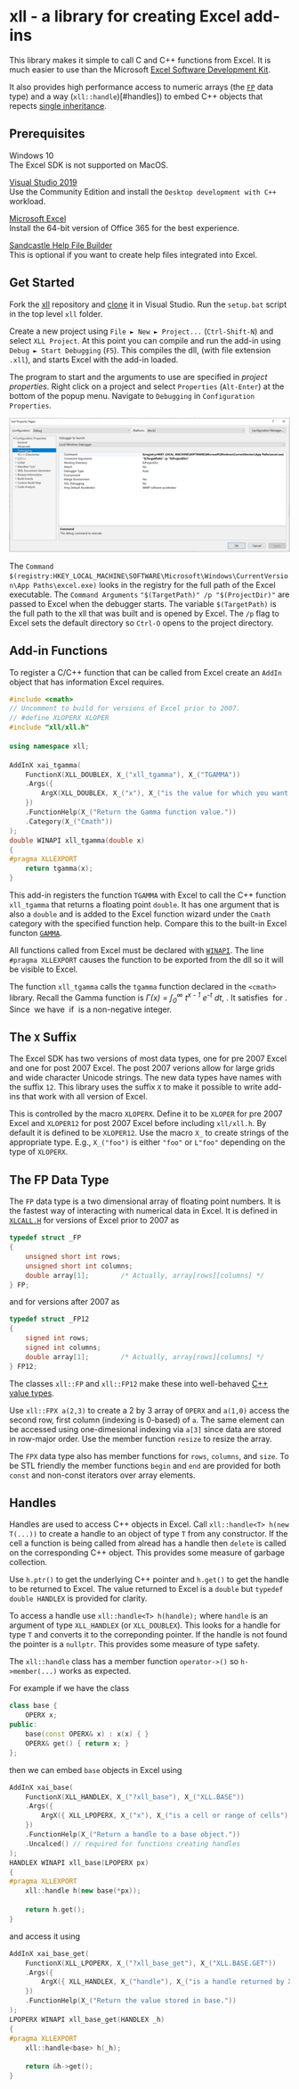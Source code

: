 ﻿# xll - a library for creating Excel add-ins

This library makes it simple to call C and C++ functions from Excel.
It is much easier to use than the Microsoft
[Excel Software Development Kit](https://docs.microsoft.com/en-us/office/client-developer/excel/welcome-to-the-excel-software-development-kit).

It also provides high performance access to numeric arrays 
(the [`FP`](#the-fp-data-type) data type)
and a way (`xll::handle`)[#handles]) to embed C++ objects that repects 
[single inheritance](https://docs.microsoft.com/en-us/cpp/cpp/single-inheritance).

## Prerequisites

Windows 10  
  The Excel SDK is not supported on MacOS.

[Visual Studio 2019](https://visualstudio.microsoft.com/)  
  Use the Community Edition and install the `Desktop development with C++` workload.</dd>

[Microsoft Excel](https://www.microsoft.com/en-us/microsoft-365/excel)  
  Install the 64-bit version of Office 365 for the best experience.

[Sandcastle Help File Builder](https://github.com/EWSoftware/SHFB)  
  This is optional if you want to create help files integrated into Excel.

## Get Started

Fork the [xll](https://github.com/xlladdins/xll) repository and
[clone](https://docs.microsoft.com/en-us/visualstudio/get-started/tutorial-open-project-from-repo)
it in Visual Studio.
Run the `setup.bat` script in the top level `xll` folder.

Create a new project using `File ► New ► Project...` (`Ctrl-Shift-N`) and
select `XLL Project`. At this point you can compile and run the add-in
using `Debug ► Start Debugging` (`F5`). This compiles the dll, (with
file extension `.xll`), and starts Excel with the add-in loaded.

The program to start and the arguments to use are specified in _project properties_.
Right click on a project and select `Properties` (`Alt-Enter`) at the bottom of the 
popup menu.
Navigate to `Debugging` in `Configuration Properties`.

![debug properties](images/debug.png)

The `Command` `$(registry:HKEY_LOCAL_MACHINE\SOFTWARE\Microsoft\Windows\CurrentVersion\App Paths\excel.exe)`
looks in the registry for the full path of the Excel executable.
The `Command Arguments` `"$(TargetPath)" /p "$(ProjectDir)"` are passed to
Excel when the debugger starts. The variable `$(TargetPath)` is the
full path to the xll that was built and is opened by Excel. 
The `/p` flag to Excel sets the
default directory so `Ctrl-O` opens to the project directory.

## Add-in Functions

To register a C/C++ function that can be called from Excel create
an `AddIn` object that has information Excel requires.

```C++
#include <cmath>
// Uncomment to build for versions of Excel prior to 2007.
// #define XLOPERX XLOPER
#include "xll/xll.h"

using namespace xll;

AddInX xai_tgamma(
    FunctionX(XLL_DOUBLEX, X_("xll_tgamma"), X_("TGAMMA"))
    .Args({
        ArgX(XLL_DOUBLEX, X_("x"), X_("is the value for which you want to calculate Gamma."))
    })
    .FunctionHelp(X_("Return the Gamma function value."))
    .Category(X_("Cmath"))
);
double WINAPI xll_tgamma(double x)
{
#pragma XLLEXPORT
    return tgamma(x);
}
```

This add-in registers the function `TGAMMA` with Excel to call the C++ function
`xll_tgamma` that returns a floating point `double`. It has one argument that
is also a `double` and is added to the Excel function wizard under the
`Cmath` category with the specified function help. Compare this to
the built-in Excel functon 
[`GAMMA`](https://support.microsoft.com/en-us/office/gamma-function-ce1702b1-cf55-471d-8307-f83be0fc5297).

All functions called from Excel must be declared
with [`WINAPI`](https://docs.microsoft.com/en-us/cpp/cpp/stdcall).
The line `#pragma XLLEXPORT` causes the function to be exported
from the dll so it will be visible to Excel.

The function `xll_tgamma` calls the `tgamma` function declared in 
the `<cmath>` library. 
Recall the Gamma function is 
<math><i>&Gamma;(x) = &int;<sub>0</sub><sup>&infin;</sup> 
t<sup>x - 1</sup> e<sup>-t</sup>&nbsp;dt</i></math>, <math>x > 0</math>. 
It satisfies <math>&Gamma;(x + 1) = x &Gamma;(x)</math>
for <math>x > 0</math>. Since <math>&Gamma;(1) = 1</math> we have
<math>&Gamma;(x + 1) = x!</math>
if <math>x</math> is a non-negative integer.

## The `X` Suffix

The Excel SDK has two versions of most data types, one for pre 2007 Excel and one for post 2007 Excel.
The post 2007 verions allow for large grids and wide character Unicode strings. The new data types
have names with the suffix `12`. This library uses the suffix `X` to make it possible to
write add-ins that work with all version of Excel. 

This is controlled by the macro `XLOPERX`.
Define it to be `XLOPER` for pre 2007 Excel and `XLOPER12` for post 2007 Excel before including `xll/xll.h`.
By default it is defined to be `XLOPER12`. Use the macro `X_` to create strings of the appropriate type.
E.g., `X_("foo")` is either `"foo"` or `L"foo"` depending on the type of `XLOPERX`. 

## The FP Data Type

The `FP` data type is a two dimensional array of floating point numbers. It is
the fastest way of interacting with numerical data in Excel. It is
defined in [`XLCALL.H`](xll/XLCALL.H)
for versions of Excel prior to 2007 as
```C
typedef struct _FP
{
    unsigned short int rows;
    unsigned short int columns;
    double array[1];        /* Actually, array[rows][columns] */
} FP;

```
and for versions after 2007 as
```C
typedef struct _FP12
{
    signed int rows;
    signed int columns;
    double array[1];        /* Actually, array[rows][columns] */
} FP12;
```

The classes `xll::FP` and `xll::FP12` make these into well-behaved
[C++ value types](https://docs.microsoft.com/en-us/cpp/cpp/value-types-modern-cpp).

Use `xll::FPX a(2,3)` to create a 2 by 3 array of `OPERX` and `a(1,0)` access
the second row, first column (indexing is 0-based) of `a`. The same element
can be accessed using one-dimesional indexing via `a[3]` since data are 
stored in row-major order. Use the member function `resize` to resize the array.

The `FPX` data type also has member functions for `rows`, `columns`, and `size`.
To be STL friendly the member functions `begin` and `end` are provided for
both `const` and non-const iterators over array elements.

## Handles

Handles are used to access C++ objects in Excel. 
Call `xll::handle<T> h(new T(...))`
to create a handle to an object of type `T` from any constructor.
If the cell a function is being called from alread has a handle
then `delete` is called on the corresponding C++ object. This
provides some measure of garbage collection. 

Use `h.ptr()` to get the underlying C++ pointer and `h.get()` to get 
the handle to be returned to Excel. The value returned to Excel
is a `double` but `typedef double HANDLEX` is provided for clarity.

To access a handle use `xll::handle<T> h(handle);` where `handle`
is an argument of type `XLL_HANDLEX` (or `XLL_DOUBLEX`).
This looks for a handle
for type `T` and converts it to the correponding pointer. If
the handle is not found the pointer is a `nullptr`. This
provides some measure of type safety.

The `xll::handle` class has a member function `operator->()` so
`h->member(...)` works as expected.

For example if we have the class
```C++
class base {
    OPERX x;
public:
    base(const OPERX& x) : x(x) { }
    OPERX& get() { return x; }
};
```
then we can embed `base` objects in Excel using
```C++
AddInX xai_base(
    FunctionX(XLL_HANDLEX, X_("?xll_base"), X_("XLL.BASE"))
    .Args({
        ArgX({ XLL_LPOPERX, X_("x"), X_("is a cell or range of cells") })
    })
    .FunctionHelp(X_("Return a handle to a base object."))
    .Uncalced() // required for functions creating handles
);
HANDLEX WINAPI xll_base(LPOPERX px)
{
#pragma XLLEXPORT
    xll::handle h(new base(*px));

    return h.get();
}
```
and access it using
```C++
AddInX xai_base_get(
    FunctionX(XLL_LPOPERX, X_("?xll_base_get"), X_("XLL.BASE.GET"))
    .Args({
        ArgX({ XLL_HANDLEX, X_("handle"), X_("is a handle returned by XLL.BASE") })
    })
    .FunctionHelp(X_("Return the value stored in base."))
);
LPOPERX WINAPI xll_base_get(HANDLEX _h)
{
#pragma XLLEXPORT
    xll::handle<base> h(_h);

    return &h->get();
}
```

